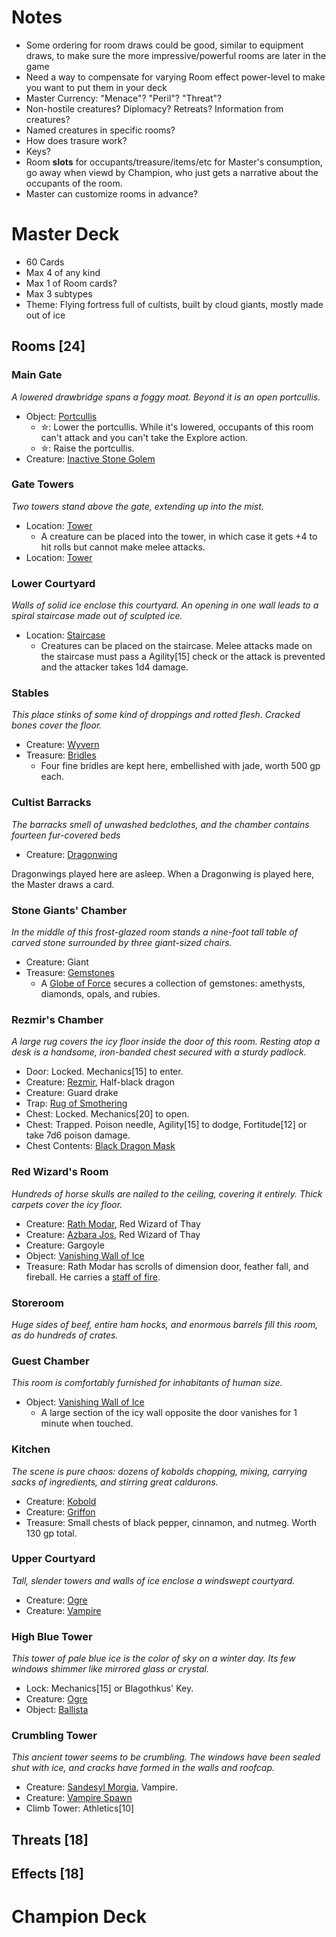 # Notes
* Some ordering for room draws could be good, similar to equipment draws, to make sure the more impressive/powerful rooms are later in the game
* Need a way to compensate for varying Room effect power-level to make you want to put them in your deck
* Master Currency: "Menace"? "Peril"? "Threat"?
* Non-hostile creatures? Diplomacy? Retreats? Information from creatures?
* Named creatures in specific rooms?
* How does trasure work?
* Keys?
* Room **slots** for occupants/treasure/items/etc for Master's consumption, go away when viewd by Champion, who just gets a narrative about the occupants of the room.
* Master can customize rooms in advance?

# Master Deck
* 60 Cards
* Max 4 of any kind
* Max 1 of Room cards?
* Max 3 subtypes
* Theme: Flying fortress full of cultists, built by cloud giants, mostly made out of ice

## Rooms [24]
### Main Gate
*A lowered drawbridge spans a foggy moat. Beyond it is an open portcullis.*

* Object: [Portcullis]()
	- ✮: Lower the portcullis. While it's lowered, occupants of this room can't attack and you can't take the Explore action.
	- ✮: Raise the portcullis.
* Creature: [Inactive Stone Golem]()

### Gate Towers
*Two towers stand above the gate, extending up into the mist.*

* Location: [Tower]()
	- A creature can be placed into the tower, in which case it gets +4 to hit rolls but cannot make melee attacks.
* Location: [Tower]()

### Lower Courtyard
*Walls of solid ice enclose this courtyard. An opening in one wall leads to a spiral staircase made out of sculpted ice.*

* Location: [Staircase]()
	- Creatures can be placed on the staircase. Melee attacks made on the staircase must pass a Agility[15] check or the attack is prevented and the attacker takes 1d4 damage.

### Stables
*This place stinks of some kind of droppings and rotted flesh. Cracked bones cover the floor.*

* Creature: [Wyvern]()
* Treasure: [Bridles]()
	- Four fine bridles are kept here, embellished with jade, worth 500 gp each.

### Cultist Barracks
*The barracks smell of unwashed bedclothes, and the chamber contains fourteen fur-covered beds*

* Creature: [Dragonwing]()

Dragonwings played here are asleep. When a Dragonwing is played here, the Master draws a card.

### Stone Giants' Chamber
*In the middle of this frost-glazed room stands a nine-foot tall table of carved stone surrounded by three giant-sized chairs.*

* Creature: Giant
* Treasure: [Gemstones]()
	- A [Globe of Force]() secures a collection of gemstones: amethysts, diamonds, opals, and rubies.


### Rezmir's Chamber
*A large rug covers the icy floor inside the door of this room. Resting atop a desk is a handsome, iron-banded chest secured with a sturdy padlock.*

* Door: Locked. Mechanics[15] to enter.
* Creature: [Rezmir](), Half-black dragon
* Creature: Guard drake
* Trap: [Rug of Smothering]()
* Chest: Locked. Mechanics[20] to open.
* Chest: Trapped. Poison needle, Agility[15] to dodge, Fortitude[12] or take 7d6 poison damage.
* Chest Contents: [Black Dragon Mask]()

### Red Wizard's Room
*Hundreds of horse skulls are nailed to the ceiling, covering it entirely. Thick carpets cover the icy floor.*

* Creature: [Rath Modar](), Red Wizard of Thay
* Creature: [Azbara Jos](), Red Wizard of Thay
* Creature: Gargoyle
* Object: [Vanishing Wall of Ice]()
* Treasure: Rath Modar has scrolls of dimension door, feather fall, and fireball. He carries a [staff of fire]().

### Storeroom
*Huge sides of beef, entire ham hocks, and enormous barrels fill this room, as do hundreds of crates.*

### Guest Chamber
*This room is comfortably furnished for inhabitants of human size.*

* Object: [Vanishing Wall of Ice]()
	- A large section of the icy wall opposite the door vanishes for 1 minute when touched.

### Kitchen
*The scene is pure chaos: dozens of kobolds chopping, mixing, carrying sacks of ingredients, and stirring great caldurons.*

* Creature: [Kobold]()
* Creature: [Griffon]()
* Treasure: Small chests of black pepper, cinnamon, and nutmeg. Worth 130 gp total.

### Upper Courtyard
*Tall, slender towers and walls of ice enclose a windswept courtyard.*

* Creature: [Ogre]()
* Creature: [Vampire]()

### High Blue Tower
*This tower of pale blue ice is the color of sky on a winter day. Its few windows shimmer like mirrored glass or crystal.*

* Lock: Mechanics[15] or Blagothkus' Key.
* Creature: [Ogre]()
* Object: [Ballista]()

### Crumbling Tower
*This ancient tower seems to be crumbling. The windows have been sealed shut with ice, and cracks have formed in the walls and roofcap.*

* Creature: [Sandesyl Morgia](), Vampire.
* Creature: [Vampire Spawn]()
* Climb Tower: Athletics[10]

## Threats [18]

## Effects [18]

# Champion Deck






















